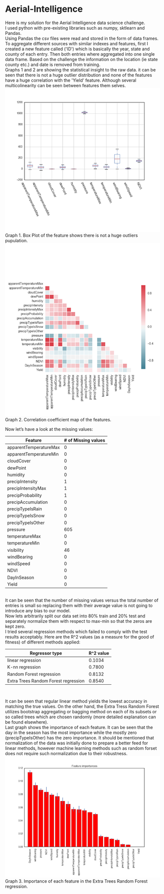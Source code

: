 # Aerial-Intelligence
Here is my solution for the Aerial Intelligence data science challenge.<br />
I used python with pre-existing libraries such as numpy, sktlearn and Pandas.<br />
Using Pandas the csv files were read and stored in the form of data frames.<br />
To aggregate different sources with similar indexes and features, first I created a new feature called ('ID') which is basically the year, state and county of each entry. Then both entries where aggregated into one single data frame.
Based on the challenge the information on the location (ie state county etc.) and date is removed from training.<br />
Graphs 1 and 2 are showing the statistical insight to the raw data. it can be seen that there is not a huge outlier distribution and none of the features have a huge correlation with the 'Yield' feature. Although several multicolinearity can be seen between features them selves. <br />
![First Graph](https://github.com/amiralipour/Aerial-Intelligence/blob/first-try/figure_1.png) <br />
Graph 1. Box Plot of the feature shows there is not a huge outliers pupulation. <br />
![Seocnd Graph](https://github.com/amiralipour/Aerial-Intelligence/blob/first-try/figure_2.png) <br />
Graph 2. Correlation coefficient map of the features. <br />

Now let’s have a look at the missing values:<br />


Feature | # of Missing values
------------ | -------------
apparentTemperatureMax | 0
apparentTemperatureMin | 0
cloudCover    |              0
dewPoint |                   0
humidity  |                  0
precipIntensity |             1
precipIntensityMax  |        1
precipProbability    |       1
precipAccumulation    |      0
precipTypeIsRain       |     0
precipTypeIsSnow        |    0
precipTypeIsOther        |   0
pressure          |         605
temperatureMax     |         0
temperatureMin      |        0
visibility           |      46
windBearing           |      0
windSpeed              |     0
NDVI                    |    0
DayInSeason              |   0
Yield                     |  0
<br />
It can be seen that the number of missing values versus the total number of entries is small so replacing them with their average value is not going to introduce any bias to our model.<br />
Now lets arbitrarily split our data set into 80% train and 20% test and separately normalize them with respect to max-min so that the zeros are kept zero. <br />
I tried several regression methods which failed to comply with the test results acceptably. Here are the R^2 values (as a measure for the good of fitness) of different methods applied:<br />

Regressor type | R^2 value
------------ | -------------
linear regression | 0.1034
K-nn regression | 0.7800
Random Forest regression| 0.8132
Extra Trees Random Forest regression| 0.8540
<br />

It can be seen that regular linear method yields the lowest accuracy in matching the true values. On the other hand, the Extra Tress Random Forest utilizes bootstrap aggregating or bagging method on each of its subsets or so called trees which are chosen randomly (more detailed explanation can be found elsewhere).<br />
Last graph shows the importance of each feature. It can be seen that the day in the season has the most importance while the mostly zero (precipTypeIsOther) has the zero importance. It should be mentioned that normalization of the data was initially done to prepare a better feed for linear methods, however machine learning methods such as random forset does not require such normalization due to their robustness.
![Third Graph](https://github.com/amiralipour/Aerial-Intelligence/blob/first-try/figure_3.png) <br />
Graph 3. Importance of each feature in the Extra Trees Random Forest regression. <br />
